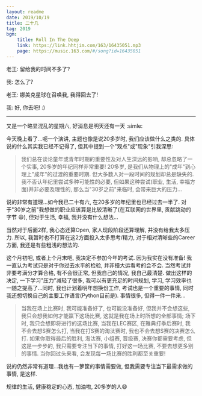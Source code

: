 ```yaml
---
layout: readme
date: 2019/10/19
title: 二十几
tag: 2019
bgm:
    title: Roll In The Deep
    link: https://link.hhtjim.com/163/16435051.mp3
    page: https://music.163.com/#/song?id=16435051
---
```


老王: 留给我的时间不多了?

我: 怎么了?

老王: 娜美克星球在召唤我, 我得回去了!

我: 好, 你去吧! :)

---

又是一个略显混乱的星期六, 好消息是明天还有一天 :simle:

今天晚上看了...呃一个演讲, 主题也像是说20多岁时, 我们应该做什么之类的. 具体说的什么其实我已经不记得了, 但其中提到一个"观点"或"现象"引我深思:

> 我们总在谈论童年或青年时期的重要性及对人生深远的影响, 却总忽略了一个实事, 20多岁的年纪同样非常重要! 20多岁, 是我们从物理上的"成年"到心理上"成年"的过渡的重要时期. 但大多数人对一段时间的规划却总是缺失的. 我不否认年纪里尝试多种可能性的必要, 但如果这种尝试(职业, 生活, 幸福方面)并非必要及理性的, 那么当"30岁之前"来临时, 会带来巨大的压力...

说的非常有道理...如今我已二十有六, 在20多岁的年纪里也已经过去一半了. 对于"30岁之前"我想做的职业应该算是比较清晰了(在互联网的世界里, 贡献跳动的字节 :smile:), 但对于生活, 幸福, 我并没有什么想法...

当然对于后面2样, 我心态还算Open, 家人现段阶段还算理解, 并没有给我太多压力. 所以, 我暂时也不打算在这2方面投入太多思考/精力, 对于相对清晰些的Career方面, 我还是有些粗浅的想法的.

这个月初吧, 或者上个月末吧, 我决定不参加今年的考试. 因为我实在没有准备! 我一直认为考试只是对于你过去水平的检验, 并非撞大运看考的会不会. 当然考试并非要考满分才算合格, 有不会很正常, 但我自己的情况, 我自己最清楚. 做出这样的决定, 一下学习"压力"减轻了很多, 我可以有更充足的时间规划, 学习, 学习效率也一随之提高了...同时, 我也计划着明年想换份工作, 考试也是一个重要的事情, 同时我还想切换自己的主要工作语言(Python目前是). 事情很多, 但得一件一件来...

> 当我在场上比赛时, 我可能准备好了, 也可能没准备好, 但我并不会想这些, 我只会想我如何才能赢下这场比赛, 这就是我在场上时所想的全部事情; 场下时, 我只会想即将进行的这场比赛, 当我在LEC赛区, 在雅典打季后赛时, 我不会去想S赛怎么打, 当我在打S赛的淘汰赛时, 我也不会去想S赛的决赛怎么打. 如果你取得最后的胜利, 淘汰赛, 小组赛, 晋级赛, 决赛你都需要考虑, 但这是一步步的, 我只需要专注当下的事情, 打好这一场比赛, 不要去想更多别的事情. 当你回过头来看, 会发现每一场比赛的胜利都至关重要!

说的仍然非常有道理...我也有一箩筐的事情需要做, 但我需要专注当下最需求做的事情, 是这样.

规律的生活, 健康稳定的心态, 加油啦, 20多岁的人:smile:
